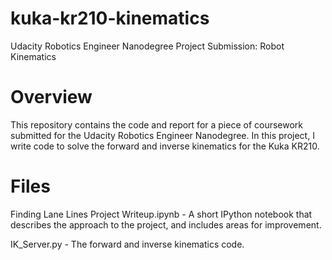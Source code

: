 # kuka-kr210-kinematics
Udacity Robotics Engineer Nanodegree Project Submission: Robot Kinematics

# Overview
This repository contains the code and report for a piece of coursework submitted for the Udacity Robotics Engineer Nanodegree. In this project, I write code to solve the forward and inverse kinematics for the Kuka KR210.

# Files
Finding Lane Lines Project Writeup.ipynb - A short IPython notebook that describes the approach to the project, and includes areas for improvement.

IK_Server.py - The forward and inverse kinematics code.
